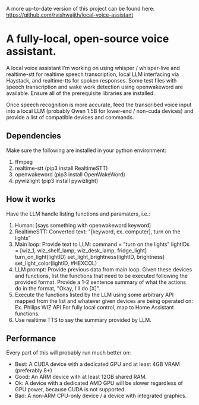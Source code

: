 A more up-to-date version of this project can be found here:
https://github.com/rvishwajith/local-voice-assistant

# A fully-local, open-source voice assistant.
A local voice assistant I'm working on using whisper / whisper-live and realtime-stt for realtime speech transcription, local LLM interfacing via Haystack, and realtime-tts for spoken responses. Some test files with speech transcription and wake work detection using openwakeword are available. Ensure all of the prerequisite libraries are installed.

Once speech recognition is more accurate, feed the transcribed voice input into a local LLM (probably Qwen 1.5B for lower-end / non-cuda devices) and provide a list of compatible devices and commands.

## Dependencies
Make sure the following are installed in your python environment:
1. ffmpeg
2. realtime-stt (pip3 install RealtimeSTT)
3. openwakeword (pip3 install OpenWakeWord)
4. pywizlight (pip3 install pywizlight)

## How it works

Have the LLM handle listing functions and paramaters, i.e.:
1. Human: [says something with openwakeword keyword]
2. RealtimeSTT: Converted text: "[keyword, ex. computer], turn on the lights"
3. Main loop: Provide text to LLM:
   command = "turn on the lights"
   lightIDs = [wiz_1, wiz_shelf_lamp, wiz_desk_lamp, fridge_light]
   turn_on_light(lightID)
   set_light_brightness(lightID, brightness)
   set_light_color(lightID, #HEXCOL)
5. LLM prompt: Provide previous data from main loop.
   Given these devices and functions, list the functions that need to be executed following the provided format. Provide a 1-2 sentence summary of what the actions do in the format, "Okay, I'll do [X]".
6. Execute the functions listed by the LLM using some arbitrary API mapped from the list and whatever given devices are being operated on:
   Ex. Philips WIZ API
   For fully local control, map to Home Assistant functions.
7.  Use realtime TTS to say the summary provided by LLM.

## Performance

Every part of this will probably run much better on:
- Best: A CUDA device with a dedicated GPU and at least 4GB VRAM (preferably 8+)
- Good: An ARM device with at least 12GB shared RAM.
- Ok: A device with a dedicated AMD GPU will be slower regardless of GPU power, because CUDA is not supported.
- Bad: A non-ARM CPU-only device / a device with integrated graphics.


